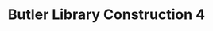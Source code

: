 ---
pid: '30'
_date: 15-Jun-32
derivativo_link: https://derivativo-2.library.columbia.edu/iiif/2/ldpd:341094/
dlc_link: https://dlc.library.columbia.edu/catalog/cul:qjq2bvq8g0
format: photographs
iiif_json: https://derivativo-2.library.columbia.edu/iiif/2/ldpd:341094/info.json
_name: Beals, A. Tennyson
native_jpg: https://derivativo-2.library.columbia.edu/iiif/2/ldpd:341094/full/!768,768/0/native.jpg
shelf_location: Box no. Box 162, Folder no. Folder 11 (Buildings & Grounds - Morningside
  - Butler Library, Construction 1932), Historical Photograph Collection
subjects: Academic libraries; New York (N.Y.); Butler Library
summary: Butler Library construction, 15 June 1932.
title: Butler Library Construction 4
permalink: /photos/30/
layout: photo-page
---